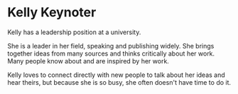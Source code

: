# Kelly Keynoter

Kelly has a leadership position at a university.

She is a leader in her field, speaking and publishing widely. She brings together ideas from many sources and thinks critically about her work. Many people know about and are inspired by her work.

Kelly loves to connect directly with new people to talk about her ideas and hear theirs, but because she is so busy, she often doesn't have time to do it.
